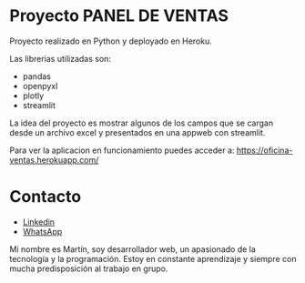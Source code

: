 # Proyecto PANEL DE VENTAS

Proyecto realizado en Python y deployado en Heroku.

Las librerias utilizadas son:
- pandas
- openpyxl
- plotly
- streamlit

La idea del proyecto es mostrar algunos de los campos que se cargan desde un archivo excel y presentados en una appweb con streamlit.

Para ver la aplicacion en funcionamiento puedes acceder a: https://oficina-ventas.herokuapp.com/

# Contacto
- [Linkedin](https://www.linkedin.com/in/enzo-martin-zotti/)
- [WhatsApp](https://wa.link/pj26mm)

Mi nombre es Martín, soy desarrollador web, un apasionado de la tecnología y la programación. Estoy en constante aprendizaje y siempre con mucha predisposición al trabajo en grupo.